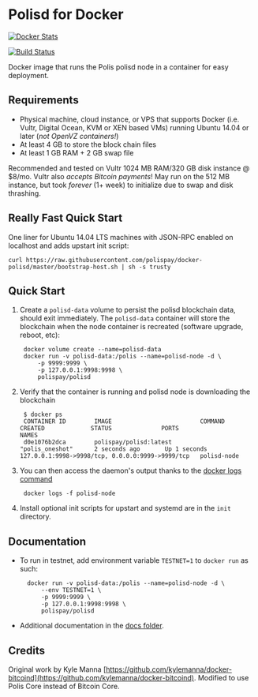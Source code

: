 Polisd for Docker
================

[![Docker Stats](http://dockeri.co/image/polispay/polisd)](https://hub.docker.com/r/polispay/polisd/)

[![Build Status](https://travis-ci.org/polispay/docker-polisd.svg?branch=master)](https://travis-ci.org/polispay/docker-polisd/)


Docker image that runs the Polis polisd node in a container for easy deployment.


Requirements
------------

* Physical machine, cloud instance, or VPS that supports Docker (i.e. Vultr, Digital Ocean, KVM or XEN based VMs) running Ubuntu 14.04 or later (*not OpenVZ containers!*)
* At least 4 GB to store the block chain files
* At least 1 GB RAM + 2 GB swap file

Recommended and tested on Vultr 1024 MB RAM/320 GB disk instance @ $8/mo.  Vultr also *accepts Bitcoin payments*!  May run on the 512 MB instance, but took *forever* (1+ week) to initialize due to swap and disk thrashing.


Really Fast Quick Start
-----------------------

One liner for Ubuntu 14.04 LTS machines with JSON-RPC enabled on localhost and adds upstart init script:

    curl https://raw.githubusercontent.com/polispay/docker-polisd/master/bootstrap-host.sh | sh -s trusty


Quick Start
-----------

1. Create a `polisd-data` volume to persist the polisd blockchain data, should exit immediately.  The `polisd-data` container will store the blockchain when the node container is recreated (software upgrade, reboot, etc):

        docker volume create --name=polisd-data
        docker run -v polisd-data:/polis --name=polisd-node -d \
            -p 9999:9999 \
            -p 127.0.0.1:9998:9998 \
            polispay/polisd

2. Verify that the container is running and polisd node is downloading the blockchain

        $ docker ps
        CONTAINER ID        IMAGE                         COMMAND             CREATED             STATUS              PORTS                                              NAMES
        d0e1076b2dca        polispay/polisd:latest          "polis_oneshot"      2 seconds ago       Up 1 seconds        127.0.0.1:9998->9998/tcp, 0.0.0.0:9999->9999/tcp   polisd-node

3. You can then access the daemon's output thanks to the [docker logs command]( https://docs.docker.com/reference/commandline/cli/#logs)

        docker logs -f polisd-node

4. Install optional init scripts for upstart and systemd are in the `init` directory.


Documentation
-------------

* To run in testnet, add environment variable `TESTNET=1` to `docker run` as such:

        docker run -v polisd-data:/polis --name=polisd-node -d \
            --env TESTNET=1 \
            -p 9999:9999 \
            -p 127.0.0.1:9998:9998 \
            polispay/polisd

* Additional documentation in the [docs folder](docs).

Credits
-------

Original work by Kyle Manna [https://github.com/kylemanna/docker-bitcoind](https://github.com/kylemanna/docker-bitcoind).
Modified to use Polis Core instead of Bitcoin Core.

